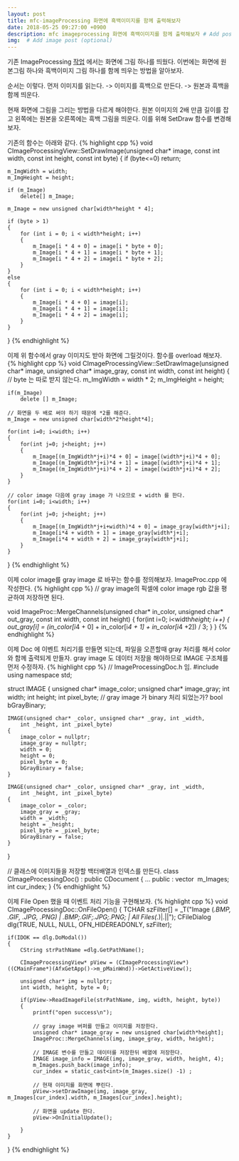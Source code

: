 ```yaml
---
layout: post
title: mfc-imageProcessing 화면에 흑백이미지를 함께 출력해보자
date: 2018-05-25 09:27:00 +0900
description: mfc imageprocessing 화면에 흑백이미지를 함께 출력해보자 # Add post description (optional)
img:  # Add image post (optional)
---
```


기존 ImageProcessing [작업](../mfcImageProcessing) 에서는 화면에 그림 하나를 띄웠다.
이번에는 화면에 원본그림 하나와 흑백이미지 그림 하나를 함께 띄우는 방법을 알아보자.

순서는 이렇다. 먼저 이미지를 읽는다. -> 이미지를 흑백으로 만든다. -> 원본과 흑백을 함께 띄운다.

현재 화면에 그림을 그리는 방법을 다르게 해야한다. 원본 이미지의 2배 만큼 길이를 잡고 왼쪽에는 원본을 오른쪽에는 흑백 그림을 띄운다.
이를 위해 SetDraw 함수를 변경해보자.

기존의 함수는 아래와 같다.
{% highlight cpp %}
void CImageProcessingView::SetDrawImage(unsigned char* image,
	const int width, const int height, const int byte)
{
	if (byte<=0) return;

	m_ImgWidth = width;
	m_ImgHeight = height;

	if (m_Image)
		delete[] m_Image;

	m_Image = new unsigned char[width*height * 4];

	if (byte > 1)
	{
		for (int i = 0; i < width*height; i++)
		{
			m_Image[i * 4 + 0] = image[i * byte + 0];
			m_Image[i * 4 + 1] = image[i * byte + 1];
			m_Image[i * 4 + 2] = image[i * byte + 2];
		}
	}
	else
	{
		for (int i = 0; i < width*height; i++)
		{
			m_Image[i * 4 + 0] = image[i];
			m_Image[i * 4 + 1] = image[i];
			m_Image[i * 4 + 2] = image[i];
		}
	}
}
{% endhighlight %}

이제 위 함수에서 gray 이미지도 받아 화면에 그릴것이다. 함수를 overload 해보자.
{% highlight cpp %}
void CImageProcessingView::SetDrawImage(unsigned char* image, unsigned char* image_gray,
	const int width, const int height)
{
    // byte 는 따로 받지 않는다.
    m_ImgWidth = width * 2;
    m_ImgHeight = height;

    if(m_Image)
        delete [] m_Image;
	
	// 화면을 두 배로 써야 하기 때문에 *2를 해준다.
    m_Image = new unsigned char[width*2*height*4];

    for(int i=0; i<width; i++)
    {
		for(int j=0; j<height; j++)
		{
			m_Image[(m_ImgWidth*j+i)*4 + 0] = image[(width*j+i)*4 + 0];
        	m_Image[(m_ImgWidth*j+i)*4 + 1] = image[(width*j+i)*4 + 1];
        	m_Image[(m_ImgWidth*j+i)*4 + 2] = image[(width*j+i)*4 + 2];
		}
    }

	// color image 다음에 gray image 가 나오므로 + width 를 한다.
    for(int i=0; i<width; i++)
    {
		for(int j=0; j<height; j++)
		{
			m_Image[(m_ImgWidth*j+i+width)*4 + 0] = image_gray[width*j+i];
			m_Image[i*4 + width + 1] = image_gray[width*j+i];
			m_Image[i*4 + width + 2] = image_gray[width*j+i];
		}
    }
}
{% endhighlight %}

이제 color image를 gray image 로 바꾸는 함수를 정의해보자. ImageProc.cpp 에 작성한다.
{% highlight cpp %}
// gray image의 픽셀에 color image rgb 값을 평균하여 저장하면 된다.

void ImageProc::MergeChannels(unsigned char* in_color,
	unsigned char* out_gray, const int width, const int height)
{
	for(int i=0; i<width*height; i++)
	{
		out_gray[i] = (in_color[i*4 + 0] + in_color[i*4 + 1] + in_color[i*4 +2]) / 3;
	}
}
{% endhighlight %}

이제 Doc 에 이벤트 처리기를 만들면 되는데, 파일을 오픈할때 gray 처리를 해서 color와 함께 출력되게 만들자.
gray image 도 데이터 저장을 해야하므로 IMAGE 구조체를 먼저 수정하자.
{% highlight cpp %}
// ImageProcessingDoc.h 임.
#include <vector>
using namespace std;

struct IMAGE
{
	unsigned char* image_color;
	unsigned char* image_gray;
	int width;
	int height;
	int pixel_byte;
	// gray image 가 binary 처리 되었는가?
	bool bGrayBinary;

	IMAGE(unsigned char* _color, unsigned char* _gray, int _width,
		int _height, int _pixel_byte)
	{
		image_color = nullptr;
		image_gray = nullptr;
		width = 0;
		height = 0;
		pixel_byte = 0;
		bGrayBinary = false;
	}

	IMAGE(unsigned char* _color, unsigned char* _gray, int _width,
		int _height, int _pixel_byte)
	{
		image_color = _color;
		image_gray = _gray;
		width = _width;
		height = _height;
		pixel_byte = _pixel_byte;
		bGrayBinary = false;
	}
}

// 클래스에 이미지들을 저장할 백터배열과 인덱스를 만든다.
class CImageProcessingDoc() : public CDocument
{
	...
public :
	vector <IMAGE> m_Images;
	int cur_index;
}
{% endhighlight %}

이제 File Open 했을 때 이벤트 처리 기능을 구현해보자.
{% highlight cpp %}
void CImageProcessingDoc::OnFileOpen()
{
	TCHAR szFilter[] = _T("Image (*.BMP, *.GIF, *.JPG, *.PNG) | *.BMP;*.GIF;*.JPG;*.PNG; |
		All Files(*.*)|*.*||");
	CFileDialog dlg(TRUE, NULL, NULL, OFN_HIDEREADONLY, szFilter);

	if(IDOK == dlg.DoModal())
	{
		CString strPathName =dlg.GetPathName();

		CImageProcessingView* pView = (CImageProcessingView*)((CMainFrame*)(AfxGetApp()->m_pMainWnd))->GetActiveView();

		unsigned char* img = nullptr;
		int width, height, byte = 0;

		if(pView->ReadImageFile(strPathName, img, width, height, byte))
		{
			printf("open success\n");

			// gray image 버퍼를 만들고 이미지를 저장한다.
			unsigned char* image_gray = new unsigned char[width*height];
			ImageProc::MergeChannels(img, image_gray, width, height);

			// IMAGE 변수를 만들고 데이터를 저장한뒤 배열에 저장한다.
			IMAGE image_info = IMAGE(img, image_gray, width, height, 4);
			m_Images.push_back(image_info);
			cur_index = static_cast<int>(m_Images.size() -1) ;

			// 현재 이미지를 화면에 뿌린다.
			pView->setDrawImage(img, image_gray, m_Images[cur_index].width, m_Images[cur_index].height);

			// 화면을 update 한다.
			pView->OnInitialUpdate();

		}
	}
}
{% endhighlight %}